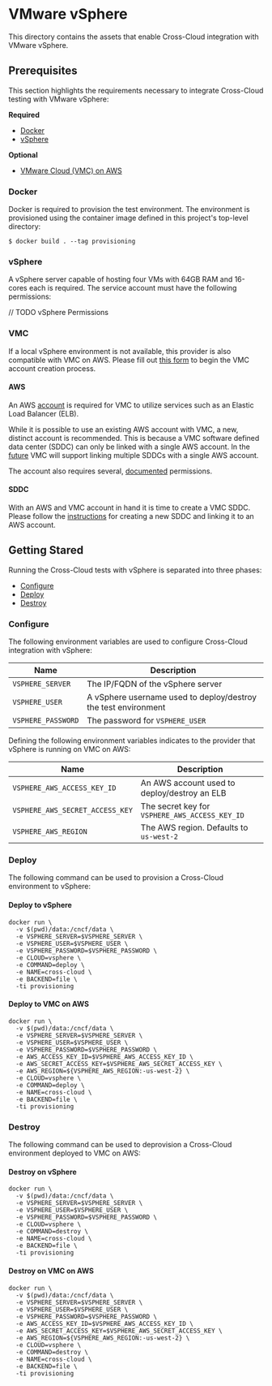 # VMware vSphere
This directory contains the assets that enable Cross-Cloud integration
with VMware vSphere.

## Prerequisites
This section highlights the requirements necessary to integrate Cross-Cloud
testing with VMware vSphere:

**Required**
* [Docker](#docker)
* [vSphere](#vsphere)

**Optional**
* [VMware Cloud (VMC) on AWS](#vmc)

### Docker
Docker is required to provision the test environment. The environment
is provisioned using the container image defined in this project's
top-level directory:

```shell
$ docker build . --tag provisioning
```

### vSphere
A vSphere server capable of hosting four VMs with 64GB RAM and 16-cores
each is required. The service account must have the following permissions:

// TODO vSphere Permissions

### VMC
If a local vSphere environment is not available, this provider is also
compatible with VMC on AWS. Please fill out [this form](https://cloud.vmware.com/vmc-aws/contact-sales) to begin the VMC account 
creation process.

#### AWS
An AWS [account](https://goo.gl/55j7Px) is required for VMC to utilize services 
such as an Elastic Load Balancer (ELB). 

While it is possible to use an existing AWS account with VMC, a new, distinct
account is recommended. This is because a VMC software defined data center
(SDDC) can only be linked with a single AWS account. In the [future](https://aws.amazon.com/vmware/faqs/) VMC will support linking multiple 
SDDCs with a single AWS account.

The account also requires several, [documented](https://goo.gl/RMmMsi) 
permissions.

#### SDDC
With an AWS and VMC account in hand it is time to create a VMC SDDC.
Please follow the [instructions](https://goo.gl/vMGpxc) for creating
a new SDDC and linking it to an AWS account.

## Getting Stared
Running the Cross-Cloud tests with vSphere is separated into three phases:

* [Configure](#configure)
* [Deploy](#deploy)
* [Destroy](#destroy)

### Configure
The following environment variables are used to configure Cross-Cloud
integration with vSphere:

| Name | Description |
|------|-------------|
| `VSPHERE_SERVER` | The IP/FQDN of the vSphere server |
| `VSPHERE_USER` | A vSphere username used to deploy/destroy the test environment |
| `VSPHERE_PASSWORD` | The password for `VSPHERE_USER` |

Defining the following environment variables indicates to the provider that
vSphere is running on VMC on AWS:

| Name | Description |
|------|-------------|
| `VSPHERE_AWS_ACCESS_KEY_ID` | An AWS account used to deploy/destroy an ELB |
| `VSPHERE_AWS_SECRET_ACCESS_KEY` | The secret key for `VSPHERE_AWS_ACCESS_KEY_ID` |
| `VSPHERE_AWS_REGION ` | The AWS region. Defaults to `us-west-2` |

### Deploy
The following command can be used to provision a Cross-Cloud environment
to vSphere:

#### Deploy to vSphere
```shell
docker run \
  -v $(pwd)/data:/cncf/data \
  -e VSPHERE_SERVER=$VSPHERE_SERVER \
  -e VSPHERE_USER=$VSPHERE_USER \
  -e VSPHERE_PASSWORD=$VSPHERE_PASSWORD \
  -e CLOUD=vsphere \
  -e COMMAND=deploy \
  -e NAME=cross-cloud \
  -e BACKEND=file \
  -ti provisioning
```

#### Deploy to VMC on AWS
```shell
docker run \
  -v $(pwd)/data:/cncf/data \
  -e VSPHERE_SERVER=$VSPHERE_SERVER \
  -e VSPHERE_USER=$VSPHERE_USER \
  -e VSPHERE_PASSWORD=$VSPHERE_PASSWORD \
  -e AWS_ACCESS_KEY_ID=$VSPHERE_AWS_ACCESS_KEY_ID \
  -e AWS_SECRET_ACCESS_KEY=$VSPHERE_AWS_SECRET_ACCESS_KEY \
  -e AWS_REGION=${VSPHERE_AWS_REGION:-us-west-2} \
  -e CLOUD=vsphere \
  -e COMMAND=deploy \
  -e NAME=cross-cloud \
  -e BACKEND=file \
  -ti provisioning
```

### Destroy
The following command can be used to deprovision a Cross-Cloud 
environment deployed to VMC on AWS:

#### Destroy on vSphere
```shell
docker run \
  -v $(pwd)/data:/cncf/data \
  -e VSPHERE_SERVER=$VSPHERE_SERVER \
  -e VSPHERE_USER=$VSPHERE_USER \
  -e VSPHERE_PASSWORD=$VSPHERE_PASSWORD \
  -e CLOUD=vsphere \
  -e COMMAND=destroy \
  -e NAME=cross-cloud \
  -e BACKEND=file \
  -ti provisioning
```

#### Destroy on VMC on AWS
```shell
docker run \
  -v $(pwd)/data:/cncf/data \
  -e VSPHERE_SERVER=$VSPHERE_SERVER \
  -e VSPHERE_USER=$VSPHERE_USER \
  -e VSPHERE_PASSWORD=$VSPHERE_PASSWORD \
  -e AWS_ACCESS_KEY_ID=$VSPHERE_AWS_ACCESS_KEY_ID \
  -e AWS_SECRET_ACCESS_KEY=$VSPHERE_AWS_SECRET_ACCESS_KEY \
  -e AWS_REGION=${VSPHERE_AWS_REGION:-us-west-2} \
  -e CLOUD=vsphere \
  -e COMMAND=destroy \
  -e NAME=cross-cloud \
  -e BACKEND=file \
  -ti provisioning
```